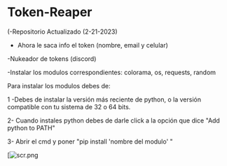 # Token-Reaper

(-Repositorio Actualizado (2-21-2023)

- Ahora le saca info el token (nombre, email y celular)  




-Nukeador de tokens (discord)

-Instalar los modulos correspondientes: colorama, os, requests, random

Para instalar los modulos debes de: 

1 -Debes de instalar la versión más reciente de python, o la versión compatible con tu sistema de 32 o 64 bits. 

2- Cuando instales python debes de darle click a la opción que dice "Add python to PATH" 

3- Abrir el cmd y poner "pip install 'nombre del modulo' " 

[![scr.png](https://postimg.cc/MMN92FgG)
